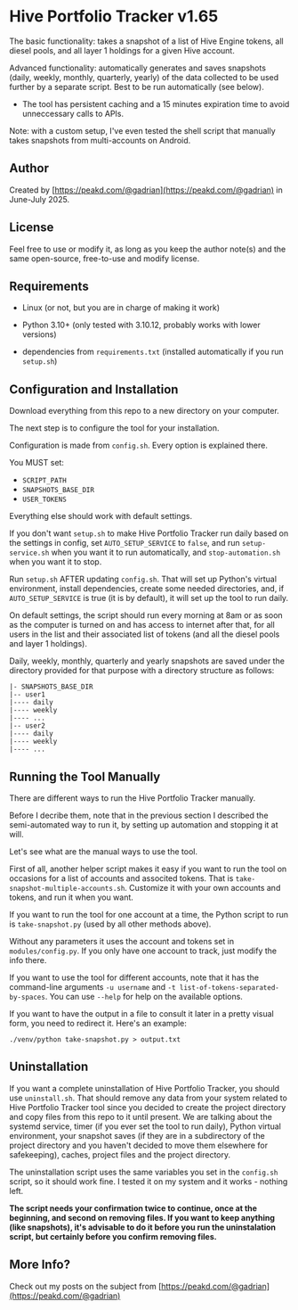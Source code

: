 # Hive Portfolio Tracker v1.65

The basic functionality: takes a snapshot of a list of Hive Engine tokens, all diesel pools, and all layer 1 holdings for a given Hive account.

Advanced functionality: automatically generates and saves snapshots (daily, weekly, monthly, quarterly, yearly) of the data collected to be used further by a separate script. Best to be run automatically (see below).

  * The tool has persistent caching and a 15 minutes expiration time to avoid unneccessary calls to APIs.

Note: with a custom setup, I've even tested the shell script that manually takes snapshots from multi-accounts on Android.

## Author

Created by [https://peakd.com/@gadrian](https://peakd.com/@gadrian) in June-July 2025.

## License

Feel free to use or modify it, as long as you keep the author note(s) and the same open-source, free-to-use and modify license.

## Requirements

* Linux (or not, but you are in charge of making it work)

* Python 3.10+ (only tested with 3.10.12, probably works with lower versions)

* dependencies from `requirements.txt` (installed automatically if you run `setup.sh`)

## Configuration and Installation

Download everything from this repo to a new directory on your computer.

The next step is to configure the tool for your installation.

Configuration is made from `config.sh`. Every option is explained there.

You MUST set:
* `SCRIPT_PATH`
* `SNAPSHOTS_BASE_DIR`
* `USER_TOKENS`

Everything else should work with default settings.

If you don't want `setup.sh` to make Hive Portfolio Tracker run daily based on the settings in config, set `AUTO_SETUP_SERVICE` to `false`, and run `setup-service.sh` when you want it to run automatically, and `stop-automation.sh` when you want it to stop.

Run `setup.sh` AFTER updating `config.sh`. That will set up Python's virtual environment, install dependencies, create some needed directories, and, if `AUTO_SETUP_SERVICE` is true (it is by default), it will set up the tool to run daily.

On default settings, the script should run every morning at 8am or as soon as the computer is turned on and has access to internet after that, for all users in the list and their associated list of tokens (and all the diesel pools and layer 1 holdings).

Daily, weekly, monthly, quarterly and yearly snapshots are saved under the directory provided for that purpose with a directory structure as follows:
```
|- SNAPSHOTS_BASE_DIR
|-- user1
|---- daily
|---- weekly
|---- ...
|-- user2 
|---- daily
|---- weekly
|---- ...
```

## Running the Tool Manually

There are different ways to run the Hive Portfolio Tracker manually.

Before I decribe them, note that in the previous section I described the semi-automated way to run it, by setting up automation and stopping it at will.

Let's see what are the manual ways to use the tool.

First of all, another helper script makes it easy if you want to run the tool on occasions for a list of accounts and associted tokens.
That is `take-snapshot-multiple-accounts.sh`. Customize it with your own accounts and tokens, and run it when you want.

If you want to run the tool for one account at a time, the Python script to run is `take-snapshot.py` (used by all other methods above).

Without any parameters it uses the account and tokens set in `modules/config.py`. If you only have one account to track, just modify the info there.

If you want to use the tool for different accounts, note that it has the command-line arguments `-u username` and `-t list-of-tokens-separated-by-spaces`.
You can use `--help` for help on the available options.

If you want to have the output in a file to consult it later in a pretty visual form, you need to redirect it. Here's an example:

`./venv/python take-snapshot.py > output.txt`

## Uninstallation

If you want a complete uninstallation of Hive Portfolio Tracker, you should use `uninstall.sh`. That should remove any data from your system related to Hive Portfolio Tracker tool since you decided to create the project directory and copy files from this repo to it until present. We are talking about the systemd service, timer (if you ever set the tool to run daily), Python virtual environment, your snapshot saves (if they are in a subdirectory of the project directory and you haven't decided to move them elsewhere for safekeeping), caches, project files and the project directory.

The uninstallation script uses the same variables you set in the `config.sh` script, so it should work fine. I tested it on my system and it works - nothing left.

**The script needs your confirmation twice to continue, once at the beginning, and second on removing files. If you want to keep anything (like snapshots), it's advisable to do it before you run the uninstalation script, but certainly before you confirm removing files.**

## More Info?

Check out my posts on the subject from [https://peakd.com/@gadrian](https://peakd.com/@gadrian)



